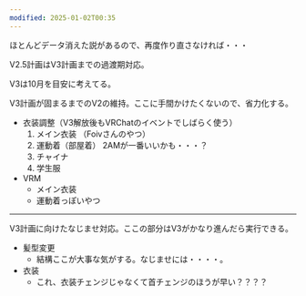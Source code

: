 ```yaml
---
modified: 2025-01-02T00:35
---
```

ほとんどデータ消えた説があるので、再度作り直さなければ・・・

  

V2.5計画はV3計画までの過渡期対応。

V3は10月を目安に考えてる。

  

  

V3計画が固まるまでのV2の維持。ここに手間かけたくないので、省力化する。

- 衣装調整（V3解放後もVRChatのイベントでしばらく使う）
    1. メイン衣装 （Foivさんのやつ）
    2. 運動着（部屋着） 2AMが一番いいかも・・・？
    3. チャイナ
    4. 学生服
- VRM
    - メイン衣装
    - 運動着っぽいやつ

  

  

---

V3計画に向けたなじませ対応。ここの部分はV3がかなり進んだら実行できる。

- 髪型変更
    - 結構ここが大事な気がする。なじませには・・・・。
- 衣装
    - これ、衣装チェンジじゃなくて首チェンジのほうが早い？？？？